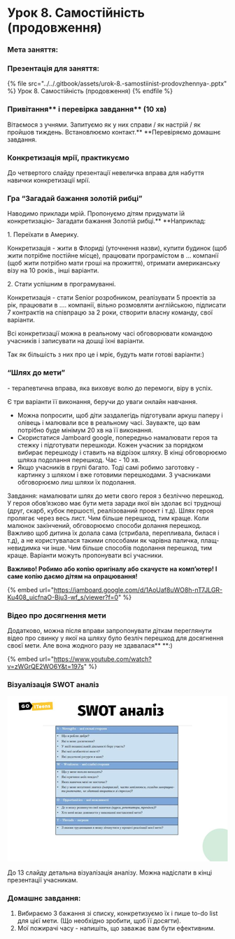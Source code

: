 # Урок 8. Самостійність (продовження)

### Мета заняття:

### **Презентація для заняття:**

{% file src="../../.gitbook/assets/urok-8.-samostiinist-prodovzhennya-.pptx" %}
Урок 8. Самостійність (продовження)
{% endfile %}

### Привітання** і перевірка завдання** (10 хв)

Вітаємося з учнями. Запитуємо як у них справи / як настрій / як пройшов тиждень. Встановлюємо контакт.** **Перевіряємо домашнє завдання.

### **Конкретизація мрії, практикуємо**

До четвертого слайду презентації невеличка вправа для набуття навички конкретизації мрії.

### **Гра “Загадай бажання золотій рибці”**

Наводимо приклади мрій. Пропонуємо дітям придумати їй конкретизацію- Загадати бажання Золотій рибці.** **Наприклад:&#x20;

1\. Переїхати в Америку.

Конкретизація - жити в Флориді (уточнення назви), купити будинок (щоб жити потрібне постійне місце), працювати програмістом в … компанії (щоб жити потрібно мати гроші на прожиття), отримати американську візу на 10 років., інші варіанти.

2\. Стати успішним в програмуванні.

Конкретизація - стати Senіor розробником, реалізувати 5 проектів за рік, працювати в …. компанії, вільно розмовляти англійською, підписати 7 контрактів на співпрацю за 2 роки, створити власну команду, свої варіанти.

Всі конкретизації можна в реальному часі обговорювати командою учасників і записувати на дошці їхні варіанти.

Так як більшість з них про це і мріє, будуть мати готові варіанти:)

### **“Шлях до мети”**

\- терапевтична вправа, яка виховує волю до перемоги, віру в успіх.

Є три варіанти її виконання, беручи до уваги онлайн навчання.

* Можна попросити, щоб діти заздалегідь підготували аркуш паперу і олівець і малювали все в реальному часі. Зауважте, що вам потрібно буде мінімум 20 хв на її виконання.
* Скористатися Jamboard google, попередньо намалювати героя та стежку і підготувати перешкоди. Кожен учасник за порядком вибирає перешкоду і ставить на відрізок шляху. В кінці обговорюємо шляха подолання перешкод. Час - 10 хв.
* Якщо учасників в групі багато. Тоді самі робимо заготовку - картинку з шляхом і вже готовими перешкодами. З учасниками обговорюємо лиш шляхи їх подолання.

Завдання: намалювати шлях до мети свого героя з безліччю перешкод. У героя обов’язково має бути мета заради якої він здолає всі труднощі (друг, скарб, кубок першості, реалізований проект і т.д). Шлях героя пролягає через весь лист. Чим більше перешкод, тим краще. Коли малюнок закінчений, обговорюємо способи долання перешкод. Важливо щоб дитина їх долала сама (стрибала, перепливала, билася і т.д), а не користувалася такими способами як чарівна паличка, плащ-невидимка чи інше. Чим більше способів подолання перешкод, тим краще. Варіанти можуть пропонувати всі учасники.&#x20;

**Важливо! Робимо або копію оригіналу або скачуєте на комп’ютер! І саме копію даємо дітям на опрацювання!**

{% embed url="https://jamboard.google.com/d/1AoUaf8uWO8h-nT7JLGR-Ku408_uicfnaO-Bju3-wf_s/viewer?f=0" %}

### **Відео про досягнення мети**

Додатково, можна після вправи запропонувати діткам переглянути відео про свинку у якої на шляху було безліч перешкод для досягнення своєї мети. Але вона жодного разу не здавалася** **:)

{% embed url="https://www.youtube.com/watch?v=zWGrQE2WO6Y&t=197s" %}

### **Візуалізація SWOT аналіз**

![](../../.gitbook/assets/swot-analiz.jpg)

До 13 слайду детальна візуалізація аналізу. Можна надіслати в кінці презентації учасникам.

### **Домашнє завдання:**

1. Вибираємо 3 бажання зі списку, конкретизуємо їх і пише to-do list для цієї мети. (Що необхідно зробити, щоб її досягти).
2. Мої пожирачі часу - напишіть, що заважає вам бути ефективним.
